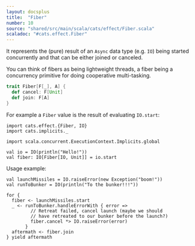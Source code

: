 ```yaml
---
layout: docsplus
title:  "Fiber"
number: 10
source: "shared/src/main/scala/cats/effect/Fiber.scala"
scaladoc: "#cats.effect.Fiber"
---
```


It represents the (pure) result of an `Async` data type (e.g. `IO`) being started concurrently and that can be either joined or canceled.

You can think of fibers as being lightweight threads, a fiber being a concurrency primitive for doing cooperative multi-tasking.

```scala
trait Fiber[F[_], A] {
  def cancel: F[Unit]
  def join: F[A]
}
```

For example a `Fiber` value is the result of evaluating `IO.start`:

```tut:silent
import cats.effect.{Fiber, IO}
import cats.implicits._

import scala.concurrent.ExecutionContext.Implicits.global

val io = IO(println("Hello!"))
val fiber: IO[Fiber[IO, Unit]] = io.start
```

Usage example:

```tut:silent
val launchMissiles = IO.raiseError(new Exception("boom!"))
val runToBunker = IO(println("To the bunker!!!"))

for {
  fiber <- launchMissiles.start
  _ <- runToBunker.handleErrorWith { error =>
         // Retreat failed, cancel launch (maybe we should
         // have retreated to our bunker before the launch?)
         fiber.cancel *> IO.raiseError(error)
       }
  aftermath <- fiber.join
} yield aftermath
```
